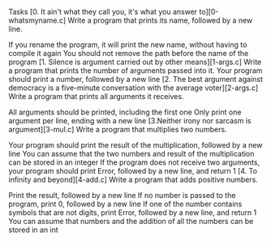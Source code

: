 Tasks
[0. It ain't what they call you, it's what you answer to][0-whatsmyname.c]
Write a program that prints its name, followed by a new line.

If you rename the program, it will print the new name, without having to compile it again
You should not remove the path before the name of the program
[1. Silence is argument carried out by other means][1-args.c]
Write a program that prints the number of arguments passed into it.
Your program should print a number, followed by a new line
[2. The best argument against democracy is a five-minute conversation with the average voter][2-args.c]
Write a program that prints all arguments it receives.

All arguments should be printed, including the first one
Only print one argument per line, ending with a new line
[3.Neither irony nor sarcasm is argument][3-mul.c]
Write a program that multiplies two numbers.

Your program should print the result of the multiplication, followed by a new line
You can assume that the two numbers and result of the multiplication can be stored in an integer
If the program does not receive two arguments, your program should print Error, followed by a new line, and return 1
[4. To infinity and beyond][4-add.c]
Write a program that adds positive numbers.

Print the result, followed by a new line
If no number is passed to the program, print 0, followed by a new line
If one of the number contains symbols that are not digits, print Error, followed by a new line, and return 1
You can assume that numbers and the addition of all the numbers can be stored in an int
